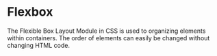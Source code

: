 
# Flexbox
The Flexible Box Layout Module in CSS is used to organizing elements within containers. 
The order of elements can easily be changed without changing HTML code. 
